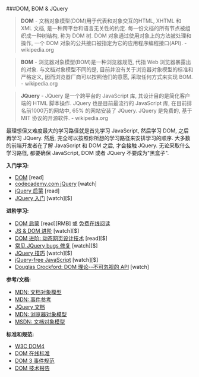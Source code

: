 ###DOM, BOM & JQuery

>**DOM** - 文档对象模型(DOM)用于代表和对象交互的HTML, XHTML 和 XML 文档, 是一种跨平台和语言无关性的约定. 每一份文档的所有节点被组织成一种树结构, 称为 DOM 树. DOM 对象通过使用对象上的方法被处理和操作, 一个 DOM 对象的公共接口被指定为它的应用程序编程接口(API). - wikipedia.org

>**BOM** - 浏览器对象模型(BOM)是一种浏览器规范, 代指 Web 浏览器暴露出的对象. 与文档对象模型不同的是, 目前并没有关于浏览器对象模型的标准和严格定义, 因而浏览器厂商可以按照他们的意愿, 采取任何方式来实现 BOM. - wikipedia.org

>**JQuery** - JQuery 是一个跨平台的 JavaScript 库, 其设计目的是简化客户端的 HTML 脚本操作. JQuery 也是目前最流行的 JavaScript 库, 在目前排名前1000万的网站中, 65% 的网站安装了 JQuery. JQuery 是免费的, 基于 MIT 协议的开源软件. - wikipedia.org

最理想但又难度最大的学习路径就是首先学习 JavaScript, 然后学习 DOM, 之后再学习 JQuery. 然后, 完全可以按照你所想的学习路径来安排学习的顺序. 大多数的前端开发者在了解 JavaScript 和 DOM 之后, 才会接触 JQuery. 无论采取什么学习路径, 都要确保 JavaScript, DOM 或者 JQuery 不要成为"黑盒子".

**入门学习:**

* [DOM](http://eloquentjavascript.net/13_dom.html) [read]
* [codecademy.com jQuery](https://www.codecademy.com/tracks/jquery) [watch]
* [jQuery 启蒙](http://jqueryenlightenment.com/) [read]
* [JQuery 入门](http://www.pluralsight.com/courses/jquery-getting-started) [watch][$]

**进阶学习:**

* [DOM 启蒙](http://www.amazon.cn/DOM%E5%90%AF%E8%92%99-%E6%9E%97%E5%BE%B7%E5%88%A9/dp/B00JWXDB52/ref=sr_1_2?ie=UTF8&qid=1446477828&sr=8-2) [read][RMB] 或 [免费在线阅读](http://domenlightenment.com/)
* [JS & DOM 进阶](https://frontendmasters.com/courses/javascript-jquery-dom/) [watch][$]
* [DOM 进阶: 动态网页设计技术](http://www.amazon.com/gp/product/1590598563/ref=as_li_tl?ie=UTF8&amp;camp=1789&amp;creative=390957&amp;creativeASIN=1590598563&amp;linkCode=as2&amp;tag=fronenddevejo-20&amp;linkId=VQZU5EQIQQXCF56Y) [read][$]
* [常见 JQuery bugs 修复](http://www.pluralsight.com/courses/fixing-common-jquery-bugs) [watch][$]
* [JQuery 技巧](http://www.pluralsight.com/courses/jquery-tips-and-tricks) [watch][$]
* [jQuery-free JavaScript](http://www.pluralsight.com/courses/jquery-free-javascript) [watch][$]
* [Douglas Crockford: DOM 理论--不可忽视的 API](https://www.youtube.com/watch?v=Y2Y0U-2qJMs&amp;list=PL5586336C26BDB324&amp;index=2) [watch]

**参考/文档:**

* [MDN: 文档对象模型](https://developer.mozilla.org/zh/docs/Web/API/Document_Object_Model)
* [MDN: 事件参考](https://developer.mozilla.org/zh/docs/Web/Events)
* [JQuery 文档](http://api.jquery.com/)
* [MDN: 浏览器对象模型](https://developer.mozilla.org/en-US/docs/Web/API/Window)
* [MSDN: 文档对象模型](https://msdn.microsoft.com/en-us/library/hh772384%28v=vs.85%29.aspx)

**标准和规范:**

* [W3C DOM4](http://www.w3.org/TR/2014/WD-dom-20140204/)
* [DOM 在线标准](https://dom.spec.whatwg.org/)
* [DOM 3 事件规范](http://www.w3.org/TR/2013/WD-DOM-Level-3-Events-20131105/)
* [DOM 技术报告](http://www.w3.org/DOM/DOMTR)
